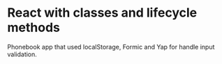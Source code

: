 # React with classes and lifecycle methods

Phonebook app that used localStorage, Formic and Yap for handle input validation.
